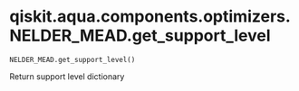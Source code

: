 # qiskit.aqua.components.optimizers.NELDER\_MEAD.get\_support\_level

`NELDER_MEAD.get_support_level()`

Return support level dictionary
